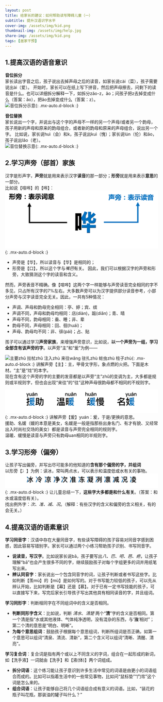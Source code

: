```yaml
---
layout: post
title: 给家长的建议：如何帮助读写障碍儿童（一）
subtitle: 提升汉语识字水平
cover-img: /assets/img/kid.png
thumbnail-img: /assets/img/help.jpg
share-img: /assets/img/kid.png
tags: [居家干预]
---
```


## 1.提高汉语的语音意识

**音位拆分**  
家长读出字音之后，孩子说出去掉声母之后的读音，如家长说cài（菜），孩子需要说出ài（爱）。  开始时，家长可以在纸上写下拼音，然后把声母擦去，问剩下的读音是什么。也可以详细拆分解释一下，如拆分zǎo-z，ǎo；问孩子把z去掉变成什么（答案：ǎo），把ǎo去掉变成什么（答案：z）。  
![音位拆分示意]("{{site.url}}/assets/img/postimg/initial.gif"){: .mx-auto.d-block :}
<!-- https://linlingshen00.github.io/homepage/assets/img/postimg/initial.gif -->
**音位替换**  
家长说出一个字，并说出与这个字的声母不一样的另一个声母/或者另一个韵母，孩子用新的声母和原来的韵母组合，或者新的韵母和原来的声母组合，说出另一个字。  比如说，家长说huì（会）和k，孩子说出kuì（愧）；家长说lún（伦）和ǎo，孩子说出lǎo（老）。  
![音位替换示意](https://linlingshen00.github.io/homepage/assets/img/postimg/replace.gif){: .mx-auto.d-block :}

## 2.学习声旁（部首）家族
汉字是形声字，**声旁**就是用来表示汉字**读音**的那一部分；**形旁**就是用来表示**意思**的一部分。  
比如说【喧哗】的【哗】：
![口华](https://github.com/LinlingShen00/homepage/blob/main/assets/img/postimg/hua.png){: .mx-auto.d-block :}  
- 声旁是【华】，所以读音与【华】是相同的；
- 形旁是【口】，所以这个字与*嘴巴*有关。
因此，我们可以根据汉字的声旁和形旁，大致猜测这个字的读音和含义。

然而，声旁表音不精确。像【喧哗】这两个字一样能够与声旁读音完全相同的字不多见，只占所有汉字的7%左右。大多数声旁可以为汉字提供部分读音参考，小部分声旁与汉字读音完全无关。因此，一共有5种情况：  
- 声调、声母和韵母完全相同：亭、婷；宾、缤
- 声调不同，声母和韵母均相同：店(diàn)，踮(diǎn)；青、晴
- 声母不同，韵母相同：垂、睡；非、辈
- 韵母不同，声母相同：回、徊(huái)；
- 声母、韵母均不同：非、徘(pái)；占、贴

孩子可以通过学习**声旁家族**，来增强声旁意识，比如说，**以一个声旁为一组，学习全部含有该声旁的字**。以声旁“主”和“爰”为例——  

![主要zhǔ		拄杖zhǔ	       	注入zhù		          来往wǎng
驻扎zhù     		蛀虫zhù		柱子zhù
](/assets/img/postimg/zhu.png){: .mx-auto.d-block :} 
讲解声旁【主】：主，甲骨文字形，象点燃的火把。下面是木材。“主”是“炷”的本字。  
现在含有这个声旁的字的主要的发音都是以声旁“主”zhǔ的变调为主，大多都是规则或半规则字，但也会出现“来往”的“往”这种声母很韵母都不相同的不规则字。

![援助yuán	温暖nuǎn    		缓慢huǎn	名媛yuán](/assets/img/postimg/yuan.png){: .mx-auto.d-block :} 
讲解声旁【爰】yuán：爰，于是/更换的意思。  
援助、名媛（媛的本意是美女，名媛是一般是指那些出身名门、有才有貌、又经常出入时尚社交场的美女）都是读音与声旁完全相同的规则字。  
温暖、缓慢是读音与声旁只有韵母uan相同的半规则字。

## 3.学习形旁（偏旁）
让孩子写出偏旁，并写出尽可能多的他知道的**含有那个偏旁的字，并组词**  
以形旁【冫】为例：读冰，常叫两点水，可以表示和温度低或水有关的事物。  
![冰、冷、凉、净、次、准、冻、凝、冽、凛、减、况、凌](/assets/img/postimg/shui.png){: .mx-auto.d-block :} 
让儿童总结一下，**这些字大多都是和什么有关**。（答案：和水或温度低有关）。  
找出例外字：*次、准、减、况*。（解释：有些汉字的含义和偏旁的含义相关，有的会无关。）  

## 4.提高汉语的语素意识
**学习同音字**：汉语中存在大量同音字，有些读写障碍的孩子容易对同音字感到困惑，因此容易写错别字。家长可以通过两个小练习帮助孩子识别、书写同音字。
- **说读音，写汉字**。比如说家长说bā，孩子要写出*八、巴、吧、芭、疤*，让孩子理解“bā”也会产生很多不同的字，继续鼓励孩子对每个字组更多的词并用纸笔写出来。
- **辨认同音字**：家长说出一个包含同音字的词，让孩子判断或者书写这些字。比如判断【羡mù】的【mù】是如何写的。对于书写能力较低的孩子，可以先从辨认开始，比如判断是【幕】还是【慕】。对于已有一定书写技能的孩子，可以直接写下来，写完后家长引导孩子写出其他具有相同读音的字，并且组词。

**学习同形字**：判断相同字在不同组词中的含义是否相同。  
- **判断同形字含义**：比如说，判断 *清水*、*清楚* 两个“**清**”字的含义是否相同。第一个清是指“水或其他液体、气体纯净透明，没有混杂的东西，与‘**浊**’相对”；第二个清的意思是“明白、明晰”。
- **为每个意思组词**：鼓励孩子根据每个意思组词，判断所组词是否正确，如第一个意思可以组词“清泉、清流、清新”，第二个含义可以组词“清晰、清醒、清亮”。

**学习复合词**：复合词是指有两个或以上不同含义的字词，组合在一起形成的新词，如【洗手液】一词就由【洗手】和【液(体)】两个词组成。  
- **拆分词语**：这个练习能让孩子意识到许多生活中常见的词语是由更小的词语组合而成的。比如可以指着生活中的一些常见事物，比如问“鼠标垫”“门帘”这个词是怎么来的。
- **组合词语**：让孩子能够自己将几个词语组合成有意义的词语。比如，“装花的瓶子叫花瓶，那装油的罐子叫什么？”
